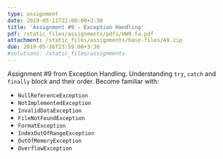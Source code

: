 ```yaml
---
type: assignment
date: 2019-05-11T22:00:00+3:30
title: 'Assignment #9 - Exception Handling'
pdf: /static_files/assignments/pdfs/HW9.fa.pdf
attachment: /static_files/assignments/base-files/A9.zip
due: 2019-05-16T23:59:00+3:30
#solutions: /static_files/assignments
---
```

Assignment #9 from Exception Handling. Understanding `try`, `catch` and `finally` block and their order.
Become familiar with:
+ `NullReferenceException`
+ `NotImplementedException`
+ `InvalidDataException`
+ `FileNotFoundException`
+ `FormatException`
+ `IndexOutOfRangeException`
+ `OutOfMemoryException`
+ `OverflowException`
